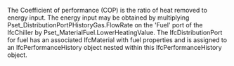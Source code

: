 The Coefficient of performance (COP) is the ratio of heat removed to energy input.
The energy input may be obtained by multiplying
Pset_DistributionPortPHistoryGas.FlowRate on the 'Fuel' port of the IfcChiller by Pset_MaterialFuel.LowerHeatingValue.
The IfcDistributionPort for fuel has an associated IfcMaterial with fuel properties and is assigned to an IfcPerformanceHistory object nested within this IfcPerformanceHistory object.
